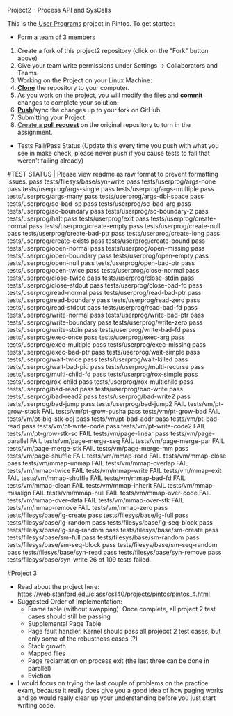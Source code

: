  Project2 - Process API and SysCalls

This is the [User Programs][userprog] project in Pintos. To get started:

- Form a team of 3 members

1. Create a fork of this project2 repository (click on the "Fork" button above)
1. Give your team write permissions under Settings -> Collaborators and Teams.
1. Working on the Project on your Linux Machine:
  2. [**Clone**][ref-clone] the repository to your computer.
  2. As you work on the project, you will modify the files and [**commit**][ref-commit] changes to complete your solution.
  2. [**Push**][ref-push]/sync the changes up to your fork on GitHub.
1. Submitting your Project:
  2. [Create a **pull request**][pull-request] on the original repository to turn in the assignment.

- Tests Fail/Pass Status (Update this every time you push with what you see in make check,
please never push if you cause tests to fail that weren't failing already)

#TEST STATUS | Please view readme as raw format to prevent formatting issues.
pass tests/filesys/base/syn-write
pass tests/userprog/args-none
pass tests/userprog/args-single
pass tests/userprog/args-multiple
pass tests/userprog/args-many
pass tests/userprog/args-dbl-space
pass tests/userprog/sc-bad-sp
pass tests/userprog/sc-bad-arg
pass tests/userprog/sc-boundary
pass tests/userprog/sc-boundary-2
pass tests/userprog/halt
pass tests/userprog/exit
pass tests/userprog/create-normal
pass tests/userprog/create-empty
pass tests/userprog/create-null
pass tests/userprog/create-bad-ptr
pass tests/userprog/create-long
pass tests/userprog/create-exists
pass tests/userprog/create-bound
pass tests/userprog/open-normal
pass tests/userprog/open-missing
pass tests/userprog/open-boundary
pass tests/userprog/open-empty
pass tests/userprog/open-null
pass tests/userprog/open-bad-ptr
pass tests/userprog/open-twice
pass tests/userprog/close-normal
pass tests/userprog/close-twice
pass tests/userprog/close-stdin
pass tests/userprog/close-stdout
pass tests/userprog/close-bad-fd
pass tests/userprog/read-normal
pass tests/userprog/read-bad-ptr
pass tests/userprog/read-boundary
pass tests/userprog/read-zero
pass tests/userprog/read-stdout
pass tests/userprog/read-bad-fd
pass tests/userprog/write-normal
pass tests/userprog/write-bad-ptr
pass tests/userprog/write-boundary
pass tests/userprog/write-zero
pass tests/userprog/write-stdin
pass tests/userprog/write-bad-fd
pass tests/userprog/exec-once
pass tests/userprog/exec-arg
pass tests/userprog/exec-multiple
pass tests/userprog/exec-missing
pass tests/userprog/exec-bad-ptr
pass tests/userprog/wait-simple
pass tests/userprog/wait-twice
pass tests/userprog/wait-killed
pass tests/userprog/wait-bad-pid
pass tests/userprog/multi-recurse
pass tests/userprog/multi-child-fd
pass tests/userprog/rox-simple
pass tests/userprog/rox-child
pass tests/userprog/rox-multichild
pass tests/userprog/bad-read
pass tests/userprog/bad-write
pass tests/userprog/bad-read2
pass tests/userprog/bad-write2
pass tests/userprog/bad-jump
pass tests/userprog/bad-jump2
FAIL tests/vm/pt-grow-stack
FAIL tests/vm/pt-grow-pusha
pass tests/vm/pt-grow-bad
FAIL tests/vm/pt-big-stk-obj
pass tests/vm/pt-bad-addr
pass tests/vm/pt-bad-read
pass tests/vm/pt-write-code
pass tests/vm/pt-write-code2
FAIL tests/vm/pt-grow-stk-sc
FAIL tests/vm/page-linear
pass tests/vm/page-parallel
FAIL tests/vm/page-merge-seq
FAIL tests/vm/page-merge-par
FAIL tests/vm/page-merge-stk
FAIL tests/vm/page-merge-mm
pass tests/vm/page-shuffle
FAIL tests/vm/mmap-read
FAIL tests/vm/mmap-close
pass tests/vm/mmap-unmap
FAIL tests/vm/mmap-overlap
FAIL tests/vm/mmap-twice
FAIL tests/vm/mmap-write
FAIL tests/vm/mmap-exit
FAIL tests/vm/mmap-shuffle
FAIL tests/vm/mmap-bad-fd
FAIL tests/vm/mmap-clean
FAIL tests/vm/mmap-inherit
FAIL tests/vm/mmap-misalign
FAIL tests/vm/mmap-null
FAIL tests/vm/mmap-over-code
FAIL tests/vm/mmap-over-data
FAIL tests/vm/mmap-over-stk
FAIL tests/vm/mmap-remove
FAIL tests/vm/mmap-zero
pass tests/filesys/base/lg-create
pass tests/filesys/base/lg-full
pass tests/filesys/base/lg-random
pass tests/filesys/base/lg-seq-block
pass tests/filesys/base/lg-seq-random
pass tests/filesys/base/sm-create
pass tests/filesys/base/sm-full
pass tests/filesys/base/sm-random
pass tests/filesys/base/sm-seq-block
pass tests/filesys/base/sm-seq-random
pass tests/filesys/base/syn-read
pass tests/filesys/base/syn-remove
pass tests/filesys/base/syn-write
26 of 109 tests failed.


#Project 3
- Read about the project here: https://web.stanford.edu/class/cs140/projects/pintos/pintos_4.html
- Suggested Order of Implementation:
	- Frame table (without swapping). Once complete, all project 2 test cases should still be passing
	- Supplemental Page Table
	- Page fault handler. Kernel should pass all projecct 2 test cases, but only some of the robustness cases (?)
	- Stack growth
	- Mapped files
	- Page reclamation on process exit (the last three can be done in parallel)
	- Eviction
- I would focus on trying the last couple of problems on the practice exam, because it really does give you a good idea of how paging works and so would really clear up your understanding before you just start writing code.

<!-- Links -->
[userprog]: https://web.stanford.edu/class/cs140/projects/pintos/pintos_3.html#SEC32
[forking]: https://guides.github.com/activities/forking/
[ref-clone]: http://gitref.org/creating/#clone
[ref-commit]: http://gitref.org/basic/#commit
[ref-push]: http://gitref.org/remotes/#push
[pull-request]: https://help.github.com/articles/creating-a-pull-request
[raw]: https://raw.githubusercontent.com/education/guide/master/docs/forks.md

